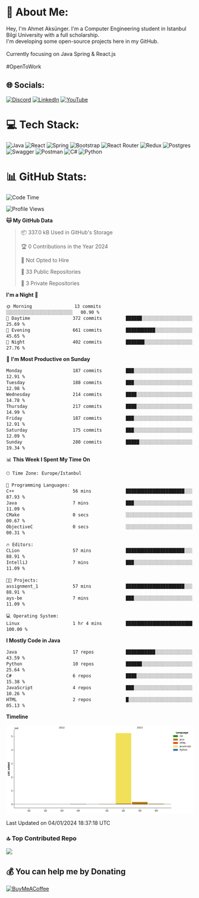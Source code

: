 # 💫 About Me:
Hey, I'm Ahmet Aksünger. I'm a Computer Engineering student in Istanbul Bilgi University with a full scholarship. <br>I'm developing some open-source projects here in my GitHub.<br><br>Currently focusing on Java Spring & React.js<br><br>#OpenToWork


## 🌐 Socials:
[![Discord](https://img.shields.io/badge/Discord-%237289DA.svg?logo=discord&logoColor=white)](https://discord.gg/Ahmeet#3182) [![LinkedIn](https://img.shields.io/badge/LinkedIn-%230077B5.svg?logo=linkedin&logoColor=white)](https://linkedin.com/in/ahmet-aksünger-102981254) [![YouTube](https://img.shields.io/badge/YouTube-%23FF0000.svg?logo=YouTube&logoColor=white)](https://youtube.com/@UCEbf_pelFExWvRZ7C0Zl4sQ) 

# 💻 Tech Stack:
![Java](https://img.shields.io/badge/java-%23ED8B00.svg?style=for-the-badge&logo=java&logoColor=white) ![React](https://img.shields.io/badge/redux-%23593d88.svg?style=for-the-badge&logo=redux&logoColor=white) ![Spring](https://img.shields.io/badge/react-%2320232a.svg?style=for-the-badge&logo=react&logoColor=%2361DAFB) ![Bootstrap](https://img.shields.io/badge/bootstrap-%23563D7C.svg?style=for-the-badge&logo=bootstrap&logoColor=white) ![React Router](https://img.shields.io/badge/React_Router-CA4245?style=for-the-badge&logo=react-router&logoColor=white) ![Redux](https://img.shields.io/badge/spring-%236DB33F.svg?style=for-the-badge&logo=spring&logoColor=white) ![Postgres](https://img.shields.io/badge/postgres-%23316192.svg?style=for-the-badge&logo=postgresql&logoColor=white) ![Swagger](https://img.shields.io/badge/-Swagger-%23Clojure?style=for-the-badge&logo=swagger&logoColor=white) ![Postman](https://img.shields.io/badge/Postman-FF6C37?style=for-the-badge&logo=postman&logoColor=white) ![C#](https://img.shields.io/badge/c%23-%23239120.svg?style=for-the-badge&logo=c-sharp&logoColor=white) ![Python](https://img.shields.io/badge/python-3670A0?style=for-the-badge&logo=python&logoColor=ffdd54)
# 📊 GitHub Stats:
<!--START_SECTION:waka-->
![Code Time](http://img.shields.io/badge/Code%20Time-97%20hrs%2050%20mins-blue)

![Profile Views](http://img.shields.io/badge/Profile%20Views-1-blue)

**🐱 My GitHub Data** 

> 📦 337.0 kB Used in GitHub's Storage 
 > 
> 🏆 0 Contributions in the Year 2024
 > 
> 🚫 Not Opted to Hire
 > 
> 📜 33 Public Repositories 
 > 
> 🔑 3 Private Repositories 
 > 
**I'm a Night 🦉** 

```text
🌞 Morning                13 commits          ░░░░░░░░░░░░░░░░░░░░░░░░░   00.90 % 
🌆 Daytime                372 commits         ██████░░░░░░░░░░░░░░░░░░░   25.69 % 
🌃 Evening                661 commits         ███████████░░░░░░░░░░░░░░   45.65 % 
🌙 Night                  402 commits         ███████░░░░░░░░░░░░░░░░░░   27.76 % 
```
📅 **I'm Most Productive on Sunday** 

```text
Monday                   187 commits         ███░░░░░░░░░░░░░░░░░░░░░░   12.91 % 
Tuesday                  188 commits         ███░░░░░░░░░░░░░░░░░░░░░░   12.98 % 
Wednesday                214 commits         ████░░░░░░░░░░░░░░░░░░░░░   14.78 % 
Thursday                 217 commits         ████░░░░░░░░░░░░░░░░░░░░░   14.99 % 
Friday                   187 commits         ███░░░░░░░░░░░░░░░░░░░░░░   12.91 % 
Saturday                 175 commits         ███░░░░░░░░░░░░░░░░░░░░░░   12.09 % 
Sunday                   280 commits         █████░░░░░░░░░░░░░░░░░░░░   19.34 % 
```


📊 **This Week I Spent My Time On** 

```text
🕑︎ Time Zone: Europe/Istanbul

💬 Programming Languages: 
C++                      56 mins             ██████████████████████░░░   87.93 % 
Java                     7 mins              ███░░░░░░░░░░░░░░░░░░░░░░   11.09 % 
CMake                    0 secs              ░░░░░░░░░░░░░░░░░░░░░░░░░   00.67 % 
ObjectiveC               0 secs              ░░░░░░░░░░░░░░░░░░░░░░░░░   00.31 % 

🔥 Editors: 
CLion                    57 mins             ██████████████████████░░░   88.91 % 
IntelliJ                 7 mins              ███░░░░░░░░░░░░░░░░░░░░░░   11.09 % 

🐱‍💻 Projects: 
assignment_1             57 mins             ██████████████████████░░░   88.91 % 
ays-be                   7 mins              ███░░░░░░░░░░░░░░░░░░░░░░   11.09 % 

💻 Operating System: 
Linux                    1 hr 4 mins         █████████████████████████   100.00 % 
```

**I Mostly Code in Java** 

```text
Java                     17 repos            ███████████░░░░░░░░░░░░░░   43.59 % 
Python                   10 repos            ██████░░░░░░░░░░░░░░░░░░░   25.64 % 
C#                       6 repos             ████░░░░░░░░░░░░░░░░░░░░░   15.38 % 
JavaScript               4 repos             ███░░░░░░░░░░░░░░░░░░░░░░   10.26 % 
HTML                     2 repos             █░░░░░░░░░░░░░░░░░░░░░░░░   05.13 % 
```



**Timeline**

![Lines of Code chart](https://raw.githubusercontent.com/AhmetAksunger/AhmetAksunger/main/assets/bar_graph.png)


 Last Updated on 04/01/2024 18:37:18 UTC
<!--END_SECTION:waka-->

### 🔝 Top Contributed Repo
![](https://github-contributor-stats.vercel.app/api?username=AhmetAksunger&limit=5&theme=dark&combine_all_yearly_contributions=true)

  ## 💰 You can help me by Donating
  [![BuyMeACoffee](https://img.shields.io/badge/Buy%20Me%20a%20Coffee-ffdd00?style=for-the-badge&logo=buy-me-a-coffee&logoColor=black)](https://buymeacoffee.com/ahmetaksunger) 

  
<!-- Proudly created with GPRM ( https://gprm.itsvg.in ) -->

